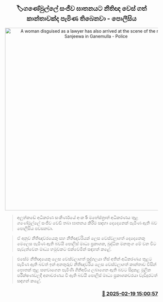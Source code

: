 <p align='center'><b><h2 align='center' title='A woman disguised as a lawyer has also arrived at the scene of the murder of Sanjeewa in Ganemulla - Police'>🏷ගණේමුල්ලේ සංජීව ඝාතනයට නීති​ඥ වෙස් ​ගත් කාන්තාවක්​ද පැමිණ තිබෙනවා - පොලීසිය</h2></b></p>
<p align='center'><img src='https://helakuru.sgp1.cdn.digitaloceanspaces.com/esana/images/lib/buddika-manathunga.jpg' width='600' alt='A woman disguised as a lawyer has also arrived at the scene of the murder of Sanjeewa in Ganemulla - Police'></p>

> අලුත්කඩේ අධිකරණ සංකීර්ණයේ අංක 5 මහේස්ත්‍රාත් අධිකරණය තුළ ගණේමුල්ලේ සංජීව වෙඩි තබා ඝාතනය කිරීම සඳහා දෙදෙනෙක් පැමිණ ඇති බව පොලීසිය පවසනවා.

> ඒ අනුව නීතිඥවරයෙකු සහ නීතිඥවරියක් ලෙස වෙස්වලාගත් දෙදෙනෙකු මෙලෙස පැමිණ ඇති බවයි පොලිස් මාධ්‍ය ප්‍රකාශක, බුද්ධික මනතුංග මේ වන විට පැවැත්වෙන මාධ්‍ය හමුවකට එක්වෙමින් සඳහන් කළේ.

> එසේම නීතිඥයෙකු ලෙස වෙස්වලාගත් පුද්ගලයා හිස් අතින් අධිකරණය තුළට පැමිණ ඇති බවත් ඉන් අනතුරුව නීතීඥවරිය ලෙස වෙස්වලාගත් කාන්තාව විසින් පොතක් තුළ සඟවාගෙන පැමිණි ගිනිඅවිය ලබාගෙන ඇති බවට සිදුකළ මූලික පරීක්ෂණවලදී අනාවරණය වී ඇති බවයි පොලිස් මාධ්‍ය ප්‍රකාශකවරයා වැඩිදුරටත් සඳහන් කළේ.  



<h3 align='right'><a href='https://www.helakuru.lk/esana/p/107633/'>📅 2025-02-19 15:00:57</a></h3>
